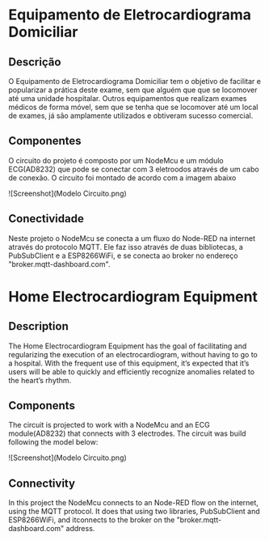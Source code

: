 # Equipamento de Eletrocardiograma Domiciliar

## Descrição
O Equipamento de Eletrocardiograma Domiciliar tem o objetivo de facilitar e popularizar a prática deste exame, sem que alguém que que se locomover até uma unidade hospitalar. Outros equipamentos que realizam exames médicos de forma móvel, sem que se tenha que se locomover até um local de exames, já são amplamente utilizados e obtiveram sucesso comercial.

## Componentes
O circuito do projeto é composto por um NodeMcu e um módulo ECG(AD8232) que pode se conectar com 3 eletroodos através de um cabo de conexão. O circuito foi montado de acordo com a imagem abaixo 

![Screenshot](Modelo Circuito.png)

## Conectividade
Neste projeto o NodeMcu se conecta a um fluxo do Node-RED na internet através do protocolo MQTT. Ele faz isso através de duas bibliotecas, a PubSubClient e a ESP8266WiFi, e se conecta ao broker no endereço "broker.mqtt-dashboard.com".

#
#

# Home Electrocardiogram Equipment

## Description
The Home Electrocardiogram Equipment has the goal of facilitating and regularizing the execution of an electrocardiogram, without having to go to a hospital. With the frequent use of this equipment, it’s expected that it’s users will be able to quickly and efficiently recognize anomalies related to the heart’s rhythm.

## Components
The circuit is projected to work with a NodeMcu and an ECG module(AD8232) that connects with 3 electrodes. The circuit was build following the model below:

![Screenshot](Modelo Circuito.png)

## Connectivity
In this project the NodeMcu connects to an Node-RED flow on the internet, using the MQTT protocol. It does that using two libraries, PubSubClient and ESP8266WiFi, and itconnects to the broker on the "broker.mqtt-dashboard.com" address.
